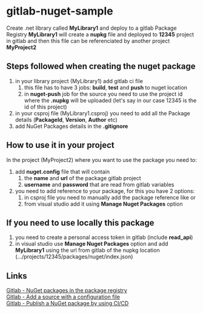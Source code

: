 # gitlab-nuget-sample
Create .net library called **MyLibrary1** and deploy to a gitlab Package Registry
**MyLibrary1** will create a **nupkg** file and deployed to **12345** project in gitlab and then this file can be referenciated by another project **MyProject2**

## Steps followed when creating the nuget package
1. in your library project (MyLibrary1) add gitlab ci file
   1. this file has to have 3 jobs: **build**, **test** and **push** to nuget location
   2. in **nuget-push** job for the source you need to use the project id where the **.nupkg** will be uploaded (let's say in our case 12345 is the id of this project)
2. in your csproj file (MyLibrary1.csproj) you need to add all the Package details (**PackageId**, **Version**, **Author** etc)
3. add NuGet Packages details in the **.gitignore**


## How to use it in your project
In the project (MyProject2) where you want to use the package you need to:
1. add **nuget.config** file that will contain
   1. the **name** and **url** of the package gitlab project
   2. **username** and **password** that are read from gitlab variables
2. you need to add reference to your package, for this you have 2 options:
   1.  in csproj file you need to manually add the package reference like <PackageReference Include="MyLibrary1" Version="1.0.0" /> or 
   2.  from visual studio add it using **Manage Nuget Packages** option

## If you need to use locally this package
1. you need to create a personal access token in gitlab (include **read_api**)
2. in visual studio use **Manage Nuget Packages** option and add **MyLibrary1** using the url from gitlab of the nupkg location (.../projects/12345/packages/nuget/index.json)

## Links
[Gitlab - NuGet packages in the package registry](https://docs.gitlab.com/ee/user/packages/nuget_repository/) <br>
[Gitlab - Add a source with a configuration file](https://docs.gitlab.com/ee/user/packages/nuget_repository/#add-a-source-with-a-configuration-file) <br>
[Gitlab - Publish a NuGet package by using CI/CD](https://docs.gitlab.com/ee/user/packages/nuget_repository/#publish-a-nuget-package-by-using-cicd) <br>
